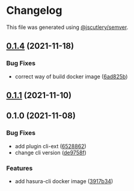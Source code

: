 # Changelog

This file was generated using [@jscutlery/semver](https://github.com/jscutlery/semver).

## [0.1.4](https://github.com/platyplus/platydev/compare/hasura-cli@0.1.3...hasura-cli@0.1.4) (2021-11-18)


### Bug Fixes

* correct way of build docker image ([6ad825b](https://github.com/platyplus/platydev/commit/6ad825b1ff27e2d5df3aa2dfb24cf1925167e031))



## [0.1.1](https://github.com/platyplus/platydev/compare/hasura-cli@0.1.0...hasura-cli@0.1.1) (2021-11-10)

## 0.1.0 (2021-11-08)

### Bug Fixes

- add plugin cli-ext ([6528862](https://github.com/platyplus/platydev/commit/6528862bc00c614033ef8f253b55763c6b153bda))
- change cli version ([de9758f](https://github.com/platyplus/platydev/commit/de9758f7cdaa85c14328fbeff6415b8aed36589c))

### Features

- add hasura-cli docker image ([3917b34](https://github.com/platyplus/platydev/commit/3917b34648970bffe6a899613a8cc55527ae78aa))
